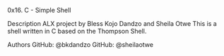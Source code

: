 0x16. C - Simple Shell

Description
ALX project by Bless Kojo Dandzo and Sheila Otwe
This is a shell written in C based on the Thompson Shell.

Authors 
GitHub: @bkdandzo
GitHub: @sheilaotwe
